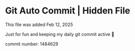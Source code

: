 # Git Auto Commit | Hidden File

This file was added Feb 12, 2025

Just for fun and keeping my daily git commit active 🤪

commit number: 1484629
